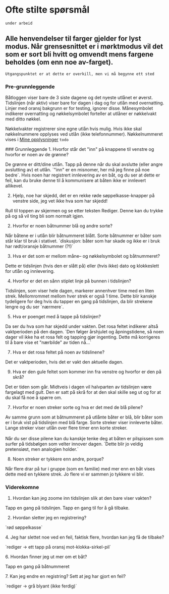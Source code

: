 # Ofte stilte spørsmål

`under arbeid`

## Alle henvendelser til farger gjelder for lyst modus. Når grensesnittet er i mørktmodus vil det som er sort bli hvitt og omvendt mens fargene beholdes (om enn noe av-farget).

`Utgangspunktet er at dette er overkill, men vi må begynne ett sted`

### Pre-grunnleggende

Båtloggen viser bare de 3 siste dagene og det nyeste utlånet er øverst.
Tidslinjen (når aktiv) viser bare for dagen i dag og for utlån med overnatting.
Linjer med oransj bakgrunn er for testing, ignorer disse. Månesymbolet indikerer
overnatting og nøkkelsymbolet forteller at utlåner er nøkkelvakt med ditto
nøkkel.

Nøkkelvakter registrerer sine egne utlån hvis mulig. Hvis ikke skal
nøkkelnummere opplyses ved utlån (ikke telefonnummer). Nøkkelnummeret vises
i [Mine opplysninger](/om-meg) `todo`

<div class="qa">
### Grunnleggende
1. Hvorfor står det "inn" på knappene til venstre og hvorfor er noen av de
   grønne?
<p>De grønne er ditt/dine utlån. Tapp på denne når du skal avslutte (eller angre avslutting av) et utlån. `"inn" er en misnomer, her må jeg finne på noe bedre`. Hvis noen har registrert innlevering av en båt, og du ser at dette er feil, kan du bruke denne til å kommunisere at båten ikke er innlevert allikevel.</p>

2. Hjelp, noe har skjedd, det er en rekke røde søppelkasse-knapper på venstre
   side, jeg vet ikke hva som har skjedd!

<p>Rull til toppen av skjermen og se etter teksten Rediger. Denne kan du trykke på og så vil ting bli som normalt igjen.</p>

2. Hvorfor er noen båtnummer blå og andre sorte?

<p>Når båtene er i utlån blir båtnummeret blått. Sorte båtnummer er båter som står klar til bruk i stativet. `diskusjon: båter som har skade og ikke er i bruk har rødt/oransje båtnummer (?!)`</p>

3. Hva er det som er mellom måne– og nøkkelsymbolet og båtnummeret?

<p>Dette er tidslinjen (hvis den er slått på) eller (hvis ikke) dato og klokkeslett for utlån og innlevering.</p>

4. Hvorfor er det en sånn stiplet linje på bunnen i tidslinjen?

<p>Tidslinjen, som viser hele dagen, markerer annenhver time med en liten strek. Mellomrommet mellom hver strek er også 1 time. Dette blir kanskje tydeligere for deg hvis du tapper en gang på tidslinjen, da blir strekene lengre og du ser `nærmere`. </p>

5. Hva er poenget med å tappe på tidslinjen?

<p>Da ser du hva som har skjedd under vakten. Det rosa feltet indikerer altså vaktperioden på den dagen. `Den følger årshjulet og åpningstidene, så noen dager vil ikke ha et rosa felt og tapping gjør ingenting. Dette må korrigeres til å bare vise et "nærbilde" av tiden nå...`</p>

7. Hva er det rosa feltet på noen av tidslinene?

<p>Det er vaktperioden, hvis det er vakt den aktuelle dagen.</p>

9. Hva er den gule feltet som kommer inn fra venstre og hvorfor er den på skrå?

<p>Det er tiden som går. Midtveis i dagen vil halvparten av tidslinjen være fargelagt med gult. Den er satt på skrå for at den skal skille seg ut og for at du skal få noe å spørre om.</p>

7. Hvorfor er noen streker sorte og hva er det med de blå pilene?

<p>Av samme grunn som at båtnummeret på utlånte båter er blå, blir båter som er i bruk vist på tidslinjen med blå farge. Sorte streker viser innleverte båter. Lange streker viser utlån over flere timer enn korte streker. <br/><br/>Når du ser disse pilene kan du kanskje tenke deg at båten er pilspissen som surfer på tidsbølgen som velter innover dagen. `Dette blir jo veldig pretensiøst, men analogien holder.`</p>

8. Noen streker er tykkere enn andre, porque?

<p>Når flere drar på tur i gruppe (som en familie) med mer enn en båt vises dette med en tykkere strek. Jo flere vi er sammen jo tykkere vi blir.</p>

### Viderekomne

1. Hvordan kan jeg zoome inn tidslinjen slik at den bare viser vakten?

<p>Tapp en gang på tidslinjen. Tapp en gang til for å gå tilbake.</p>

2. Hvordan sletter jeg en registrering?

<p>`rød søppelkasse`</p> 
4. Jeg har slettet noe ved en feil, faktisk flere, hvordan kan jeg få de
   tilbake?
<p>`rediger -> ett tapp på oransj mot-klokka-sirkel-pil`</p>
6. Hvordan finner jeg ut mer om et båt?
<p>Tapp en gang på båtnummeret</p>
7. Kan jeg endre en registring? Sett at jeg har gjort en feil? 
<p>`rediger -> grå blyant (ikke ferdig)`</p>
</div>
